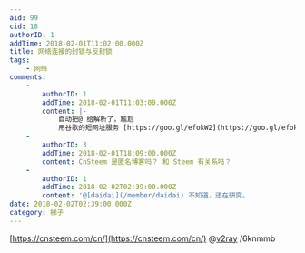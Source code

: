 ```yaml
---
aid: 99
cid: 18
authorID: 1
addTime: 2018-02-01T11:02:00.000Z
title: 网络连接的封锁与反封锁
tags:
    - 网络
comments:
    -
        authorID: 1
        addTime: 2018-02-01T11:03:00.000Z
        content: |-
            自动把@ 给解析了，尴尬  
            用谷歌的短网址服务 [https://goo.gl/efokW2](https://goo.gl/efokW2)
    -
        authorID: 3
        addTime: 2018-02-01T18:09:00.000Z
        content: CnSteem 是匿名博客吗？ 和 Steem 有关系吗？
    -
        authorID: 1
        addTime: 2018-02-02T02:39:00.000Z
        content: '@[daidai](/member/daidai) 不知道，还在研究。'
date: 2018-02-02T02:39:00.000Z
category: 梯子
---
```


[https://cnsteem.com/cn/](https://cnsteem.com/cn/) @[v2ray](/member/v2ray) /6knmmb
